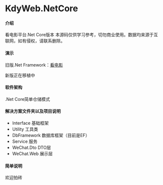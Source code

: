 # KdyWeb.NetCore

#### 介绍
看电影平台.Net Core版本
本源码仅供学习参考，切勿商业使用。数据均来源于互联网，如有侵权，请联系删除。

#### 演示

旧版.Net Framework：[看电影](https://www.wxkdy666.com)

新版正在移植中

#### 软件架构
.Net Core简单仓储模式


#### 解决方案文件夹以及项目说明
- Interface 基础框架
- Utility 工具类
- DbFramework 数据库框架（目前是EF）
- Service 服务
- WeChat.Dto DTO层
- WeChat.Web 展示层

#### 简单说明
欢迎拍砖
